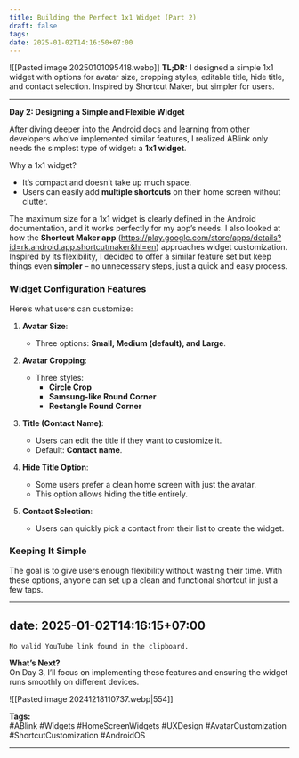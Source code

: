 ```yaml
---
title: Building the Perfect 1x1 Widget (Part 2)
draft: false
tags: 
date: 2025-01-02T14:16:50+07:00
---
```

![[Pasted image 20250101095418.webp]]
**TL;DR:** I designed a simple 1x1 widget with options for avatar size, cropping styles, editable title, hide title, and contact selection. Inspired by Shortcut Maker, but simpler for users.

---

**Day 2: Designing a Simple and Flexible Widget**

After diving deeper into the Android docs and learning from other developers who’ve implemented similar features, I realized ABlink only needs the simplest type of widget: a **1x1 widget**.

Why a 1x1 widget?

- It’s compact and doesn’t take up much space.
- Users can easily add **multiple shortcuts** on their home screen without clutter.

The maximum size for a 1x1 widget is clearly defined in the Android documentation, and it works perfectly for my app’s needs. I also looked at how the **Shortcut Maker app** (https://play.google.com/store/apps/details?id=rk.android.app.shortcutmaker&hl=en) approaches widget customization. Inspired by its flexibility, I decided to offer a similar feature set but keep things even **simpler** – no unnecessary steps, just a quick and easy process.

### Widget Configuration Features

Here’s what users can customize:

1. **Avatar Size**:
    
    - Three options: **Small, Medium (default), and Large**.
2. **Avatar Cropping**:
    
    - Three styles:
        - **Circle Crop**
        - **Samsung-like Round Corner**
        - **Rectangle Round Corner**
3. **Title (Contact Name)**:
    
    - Users can edit the title if they want to customize it.
    - Default: **Contact name**.
4. **Hide Title Option**:
    
    - Some users prefer a clean home screen with just the avatar.
    - This option allows hiding the title entirely.
5. **Contact Selection**:
    
    - Users can quickly pick a contact from their list to create the widget.

### Keeping It Simple

The goal is to give users enough flexibility without wasting their time. With these options, anyone can set up a clean and functional shortcut in just a few taps.

---
date: 2025-01-02T14:16:15+07:00
---
``No valid YouTube link found in the clipboard.``

**What’s Next?**  
On Day 3, I’ll focus on implementing these features and ensuring the widget runs smoothly on different devices.

![[Pasted image 20241218110737.webp|554]]

**Tags:**  
#ABlink #Widgets #HomeScreenWidgets #UXDesign #AvatarCustomization #ShortcutCustomization #AndroidOS

---